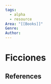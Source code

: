 ```yaml
---
tags:
  - alpha
  - resource
Area: "[[Books]]"
Genre:
Author:
---
```

# Ficciones



## References

